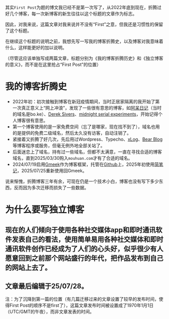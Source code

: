其实`First Post`为题的博文我已经不是第一次写了，从2022年底到现在，折腾过好几个博客，每一次新博客的新生往往以这个标题的文章作为标志。

因此，对我来说，这篇文章对我来说并不没有“First”之意，但我还是习惯性的保留了这个标题。

在继续这个标题的说明之前，我想先写一写我的博客折腾史，以及博客对我意味着什么，这样能更好的加以说明。

（尽管这应该单独写成两篇文章，标题分别为《我的博客折腾历史》和《独立博客的意义》，而不是在这里抢占“First Post”的位置）

# 我的博客折腾史
* 2022年初：初次接触到博客在新冠疫情期间，当时正居家隔离的我开始了第一次真正意义上“网上冲浪”，发现了一些很有意思的博客，如[阿呆日记](https://dai.ge)（当时的域名是bo.ke）、[Derek Sivers](https://sive.rs)、[midnight serial experiments](https://bilibi.li/)，开始记得个人博客很有意思。
* 第一个博客使用的是一家免费空间（忘了是哪家，现在找不到了），域名也用的是提供的免费二级域名，然后太久没有访客，自动注销了。
* 紧接着又折腾了好几次，先后用过Wordpress、Typecho、[xLog](https://xlog.app)、[Bear Blog](https://bearblog.dev)等博客程序或服务，但毫无例外地全部关站了。
* 后面迷恋上了域名，持有过一些域名，但都不太满意，一直在寻找合适的博客域名，直到2025/03/30购入`mouhuan.com`才有了合适的域名。
* 2024/07/19启用[Gmeek](https://meekdai.com/)作为博客框架，托管在[Github](https://github.com/)上，2025年初使用[简笔记](https://minimablog.cn)，2025/07/25重新使用回Gmeek。

说来惭愧，折腾博客三年有余，可现在仍是一个技术小白，博客也没有写下多少东西，反而因为多次迁移而损失了一些数据。

# 为什么要写独立博客
现在的人们倾向于使用各种社交媒体app和即时通讯软件发表自己的看法，使用简单易用各种社交媒体和即时通讯软件创作已经成为了人们的心头好，似乎很少有人愿意回到之前那个网站盛行的年代，把作品发布到自己的网站上去了。
---
文章最后编辑于25/07/28。
---
注：为了沉降到第一篇的位置（有几篇迁移过来的文章设置了较早的发布时间，使得First Post的顺序不是first了），这篇文章发布时间被设置成了1970年1月1日（UTC/GMT的午夜），而非文章发表的时间。
<!-- ##{"timestamp":0}## -->